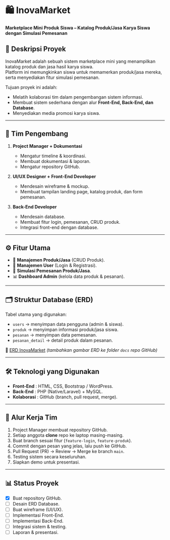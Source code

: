 # 🛍️ InovaMarket
**Marketplace Mini Produk Siswa – Katalog Produk/Jasa Karya Siswa dengan Simulasi Pemesanan**

## 📌 Deskripsi Proyek
InovaMarket adalah sebuah sistem marketplace mini yang menampilkan katalog produk dan jasa hasil karya siswa.  
Platform ini memungkinkan siswa untuk memamerkan produk/jasa mereka, serta menyediakan fitur simulasi pemesanan.  

Tujuan proyek ini adalah:
- Melatih kolaborasi tim dalam pengembangan sistem informasi.  
- Membuat sistem sederhana dengan alur **Front-End, Back-End, dan Database**.  
- Menyediakan media promosi karya siswa.  

---

## 👥 Tim Pengembang
1. **Project Manager + Dokumentasi**
   - Mengatur timeline & koordinasi.  
   - Membuat dokumentasi & laporan.  
   - Mengatur repository GitHub.  

2. **UI/UX Designer + Front-End Developer**
   - Mendesain wireframe & mockup.  
   - Membuat tampilan landing page, katalog produk, dan form pemesanan.  

3. **Back-End Developer**
   - Mendesain database.  
   - Membuat fitur login, pemesanan, CRUD produk.  
   - Integrasi front-end dengan database.  

---

## ⚙️ Fitur Utama
- 📂 **Manajemen Produk/Jasa** (CRUD Produk).  
- 👤 **Manajemen User** (Login & Registrasi).  
- 🛒 **Simulasi Pemesanan Produk/Jasa**.  
- 📊 **Dashboard Admin** (kelola data produk & pesanan).  

---

## 🗂️ Struktur Database (ERD)
Tabel utama yang digunakan:
- `users` → menyimpan data pengguna (admin & siswa).  
- `produk` → menyimpan informasi produk/jasa siswa.  
- `pesanan` → menyimpan data pemesanan.  
- `pesanan_detail` → detail produk dalam pesanan.  

📌 [ERD InovaMarket](./docs/erd.png) *(tambahkan gambar ERD ke folder `docs` repo GitHub)*  

---

## 🛠️ Teknologi yang Digunakan
- **Front-End** : HTML, CSS, Bootstrap / WordPress.  
- **Back-End** : PHP (Native/Laravel) + MySQL.  
- **Kolaborasi** : GitHub (branch, pull request, merge).  

---

## 🚀 Alur Kerja Tim
1. Project Manager membuat repository GitHub.  
2. Setiap anggota **clone** repo ke laptop masing-masing.  
3. Buat branch sesuai fitur (`feature-login`, `feature-produk`).  
4. Commit dengan pesan yang jelas, lalu push ke GitHub.  
5. Pull Request (PR) → Review → Merge ke branch `main`.  
6. Testing sistem secara keseluruhan.  
7. Siapkan demo untuk presentasi.  

---

## 📊 Status Proyek
- [x] Buat repository GitHub.  
- [ ] Desain ERD Database.  
- [ ] Buat wireframe (UI/UX).  
- [ ] Implementasi Front-End.  
- [ ] Implementasi Back-End.  
- [ ] Integrasi sistem & testing.  
- [ ] Laporan & presentasi.  
